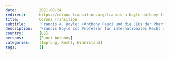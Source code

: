```yaml
---
date:          2021-08-24
redirect:      https://corona-transition.org/francis-a-boyle-anthony-fauci-und-die-ceos-der-pharmakonzerne-gehoren-hinter
title:         Corona Transition
subtitle:      'Francis A. Boyle: «Anthony Fauci und die CEOs der Pharmakonzerne gehören hinter Gitter»'
description:   'Francis Boyle ist Professor für internationales Recht an der Universität Illinois. Er gilt als Spezialist für biologische Waffen. Boyle war unter (...)'
country:       [US]
persons:       [Fauci Anthony]
categories:    [Impfung, Recht, Widerstand]
tags:          []
---
```

